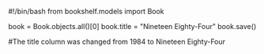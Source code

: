 #!/bin/bash
from bookshelf.models import Book

book = Book.objects.all()[0]
book.title = "Nineteen Eighty-Four"
book.save()

#The title column was changed from 1984 to Nineteen Eighty-Four

